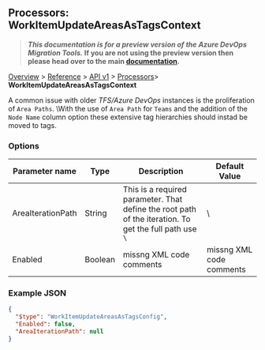 ## Processors: WorkItemUpdateAreasAsTagsContext

>**_This documentation is for a preview version of the Azure DevOps Migration Tools._ If you are not using the preview version then please head over to the main [documentation](https://nkdagility.github.io/azure-devops-migration-tools).**

[Overview](/docs/index.md) > [Reference](/docs/Reference/index.md) > [API v1](/docs/Reference/v1/index.md) > [Processors](/docs/Reference/v1/Processors/index.md)> **WorkItemUpdateAreasAsTagsContext**

A common issue with older *TFS/Azure DevOps* instances is the proliferation of `Area Paths`. \With the use of `Area Path` for `Teams` and the addition of the `Node Name` column option these extensive tag hierarchies should instad be moved to tags.

### Options

| Parameter name         | Type    | Description                              | Default Value                            |
|------------------------|---------|------------------------------------------|------------------------------------------|
| AreaIterationPath | String | This is a required parameter. That define the root path of the iteration. To get the full path use `\` | \ |
| Enabled | Boolean | missng XML code comments | missng XML code comments |


### Example JSON

```JSON
{
  "$type": "WorkItemUpdateAreasAsTagsConfig",
  "Enabled": false,
  "AreaIterationPath": null
}
```